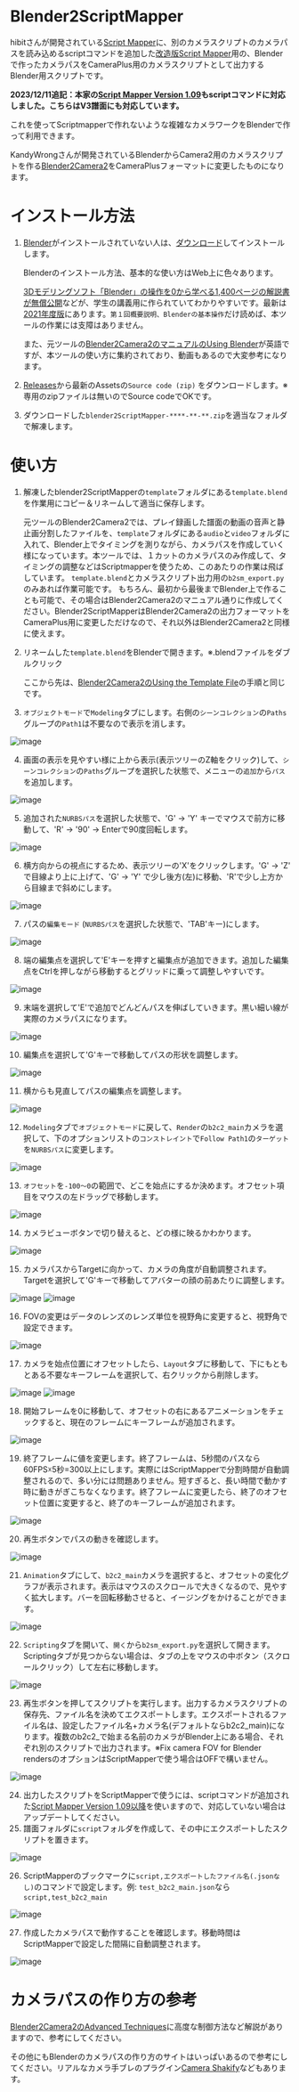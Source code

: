 # Blender2ScriptMapper
hibitさんが開発されている[Script Mapper](https://github.com/hibit-at/Scriptmapper)に、別のカメラスクリプトのカメラパスを読み込めるscriptコマンドを追加した[改造版Script Mapper](https://github.com/rynan4818/Scriptmapper)用の、Blenderで作ったカメラパスをCameraPlus用のカメラスクリプトとして出力するBlender用スクリプトです。

**2023/12/11追記：本家の[Script Mapper Version 1.09](https://github.com/hibit-at/Scriptmapper/releases)もscriptコマンドに対応しました。こちらはV3譜面にも対応しています。**

これを使ってScriptmapperで作れないような複雑なカメラワークをBlenderで作って利用できます。

KandyWrongさんが開発されているBlenderからCamera2用のカメラスクリプトを作る[Blender2Camera2](https://github.com/KandyWrong/blender2camera2)をCameraPlusフォーマットに変更したものになります。

# インストール方法

1. [Blender](https://blender.org/)がインストールされていない人は、[ダウンロード](https://blender.org/download/)してインストールします。

    Blenderのインストール方法、基本的な使い方はWeb上に色々あります。

    [3Dモデリングソフト「Blender」の操作を0から学べる1,400ページの解説書が無償公開](https://forest.watch.impress.co.jp/docs/news/1302036.html)などが、学生の講義用に作られていてわかりやすいです。最新は[2021年度版](https://web.wakayama-u.ac.jp/~tokoi/cgpe2021.html)にあります。`第１回概要説明、Blenderの基本操作`だけ読めば、本ツールの作業には支障はありません。

    また、元ツールの[Blender2Camera2のマニュアルのUsing Blender](https://kandywrong.com/b2c2/using-blender.html#installing-blender)が英語ですが、本ツールの使い方に集約されており、動画もあるので大変参考になります。
2. [Releases](https://github.com/rynan4818/blender2ScriptMapper/releases)から最新のAssetsの`Source code (zip)` をダウンロードします。※専用のzipファイルは無いのでSource codeでOKです。
3. ダウンロードした`blender2ScriptMapper-****-**-**.zip`を適当なフォルダで解凍します。

# 使い方

1. 解凍したblender2ScriptMapperの`template`フォルダにある`template.blend`を作業用にコピー＆リネームして適当に保存します。

    元ツールのBlender2Camera2では、プレイ録画した譜面の動画の音声と静止画分割したファイルを、`template`フォルダにある`audio`と`video`フォルダに入れて、Blender上でタイミングを測りながら、カメラパスを作成していく様になっています。本ツールでは、１カットのカメラパスのみ作成して、タイミングの調整などはScriptmapperを使うため、このあたりの作業は飛ばしています。
    `template.blend`とカメラスクリプト出力用の`b2sm_export.py`のみあれば作業可能です。
    もちろん、最初から最後までBlender上で作ることも可能で、その場合はBlender2Camera2のマニュアル通りに作成してください。Blender2ScriptMapperはBlender2Camera2の出力フォーマットをCameraPlus用に変更しただけなので、それ以外はBlender2Camera2と同様に使えます。

2. リネームした`template.blend`をBlenderで開きます。※.blendファイルをダブルクリック

    ここから先は、[Blender2Camera2のUsing the Template File](https://kandywrong.com/b2c2/tutorial.html#using-the-template-file)の手順と同じです。

3. `オブジェクトモード`で`Modeling`タブにします。右側の`シーンコレクション`の`Paths`グループの`Path1`は不要なので表示を消します。

![image](https://github.com/rynan4818/blender2ScriptMapper/assets/14249877/f3974e1e-a6ec-4899-badc-01d5c47ae21f)

4. 画面の表示を見やすい様に上から表示(表示ツリーのZ軸をクリック)して、`シーンコレクション`の`Paths`グループを選択した状態で、メニューの`追加`から`パス`を追加します。

![image](https://github.com/rynan4818/blender2ScriptMapper/assets/14249877/dac35311-d76f-4882-9f50-271533d0cae7)

5. 追加された`NURBSパス`を選択した状態で、'G' → 'Y' キーでマウスで前方に移動して、'R' → '90' → Enterで90度回転します。

![image](https://github.com/rynan4818/blender2ScriptMapper/assets/14249877/2af442a9-27af-4791-ba3d-65f24624763d)

6. 横方向からの視点にするため、表示ツリーの'X'をクリックします。'G' → 'Z' で目線より上に上げて、'G' → 'Y' で少し後方(左)に移動、'R'で少し上方から目線まで斜めにします。

![image](https://github.com/rynan4818/blender2ScriptMapper/assets/14249877/7c6a307f-79f8-402d-adef-bf1fb359a77a)

7. パスの`編集モード` (`NURBSパス`を選択した状態で、'TAB'キー)にします。

![image](https://github.com/rynan4818/blender2ScriptMapper/assets/14249877/2e8631f6-8146-41c0-9389-60cb3b1d940f)

8. 端の編集点を選択して'E'キーを押すと編集点が追加できます。追加した編集点をCtrlを押しながら移動するとグリッドに乗って調整しやすいです。

![image](https://github.com/rynan4818/blender2ScriptMapper/assets/14249877/5c92b868-c2fc-49bf-8448-24a509410950)

9. 末端を選択して'E'で追加でどんどんパスを伸ばしていきます。黒い細い線が実際のカメラパスになります。

![image](https://github.com/rynan4818/blender2ScriptMapper/assets/14249877/2b33d1ab-cb3c-4f1a-9c30-9e67400b6ff5)

10. 編集点を選択して'G'キーで移動してパスの形状を調整します。

![image](https://github.com/rynan4818/blender2ScriptMapper/assets/14249877/832ebdf1-d4f6-45fa-ad88-be75c47bc5a5)

11. 横からも見直してパスの編集点を調整します。

![image](https://github.com/rynan4818/blender2ScriptMapper/assets/14249877/15f585c8-ba6e-4df9-8b1a-64c837123a31)

12. `Modeling`タブで`オブジェクトモード`に戻して、`Render`の`b2c2_main`カメラを選択して、下のオプションリストの`コンストレイント`で`Follow Path1`の`ターゲット`を`NURBSパス`に変更します。

![image](https://github.com/rynan4818/blender2ScriptMapper/assets/14249877/83fda69f-1876-4ef5-8356-598c17334ae7)

13. `オフセット`を`-100～0`の範囲で、どこを始点にするか決めます。オフセット項目をマウスの左ドラッグで移動します。

![image](https://github.com/rynan4818/blender2ScriptMapper/assets/14249877/94e2d245-7a82-4f86-a3fd-a4394bf421a6)

14. カメラビューボタンで切り替えると、どの様に映るかわかります。

![image](https://github.com/rynan4818/blender2ScriptMapper/assets/14249877/c46af0d3-10b9-4bac-a354-fe34b35d6549)

15. カメラパスからTargetに向かって、カメラの角度が自動調整されます。Targetを選択して'G'キーで移動してアバターの顔の前あたりに調整します。

![image](https://github.com/rynan4818/blender2ScriptMapper/assets/14249877/2338318f-11a9-4966-b53a-5a3b6fedd0dc)
![image](https://github.com/rynan4818/blender2ScriptMapper/assets/14249877/5f392971-b655-41cb-ac2f-b289943e061a)

16. FOVの変更はデータのレンズのレンズ単位を視野角に変更すると、視野角で設定できます。

![image](https://github.com/rynan4818/blender2ScriptMapper/assets/14249877/78cc6596-e3d1-4e28-a947-25d4389ba933)

17. カメラを始点位置にオフセットしたら、`Layout`タブに移動して、下にもともとある不要なキーフレームを選択して、右クリックから削除します。

![image](https://github.com/rynan4818/blender2ScriptMapper/assets/14249877/4bd33d89-66d5-4868-aee8-52f4666b1a88)
![image](https://github.com/rynan4818/blender2ScriptMapper/assets/14249877/2e2a7dc4-3db9-4a30-8900-94bed7da6f16)

18. 開始フレームを0に移動して、オフセットの右にあるアニメーションをチェックすると、現在のフレームにキーフレームが追加されます。

![image](https://github.com/rynan4818/blender2ScriptMapper/assets/14249877/777543e2-1362-4b3e-a15f-28ce15cac872)

19. 終了フレームに値を変更します。終了フレームは、5秒間のパスなら60FPS☓5秒=300以上にします。実際にはScriptMapperで分割時間が自動調整されるので、多い分には問題ありません。短すぎると、長い時間で動かす時に動きがぎこちなくなります。終了フレームに変更したら、終了のオフセット位置に変更すると、終了のキーフレームが追加されます。

![image](https://github.com/rynan4818/blender2ScriptMapper/assets/14249877/46f1d86d-592b-4412-b745-1931ce5f4b47)

20. 再生ボタンでパスの動きを確認します。

![image](https://github.com/rynan4818/blender2ScriptMapper/assets/14249877/778d5ba3-2878-4e2f-82c3-8422fba5e782)

21. `Animation`タブにして、`b2c2_main`カメラを選択すると、オフセットの変化グラフが表示されます。表示はマウスのスクロールで大きくなるので、見やすく拡大します。バーを回転移動させると、イージングをかけることができます。

![image](https://github.com/rynan4818/blender2ScriptMapper/assets/14249877/ff7b9ff2-fd8a-458c-b808-3d8a247e6fb6)

22. `Scripting`タブを開いて、`開く`から`b2sm_export.py`を選択して開きます。Scriptingタブが見つからない場合は、タブの上をマウスの中ボタン（スクロールクリック）して左右に移動します。

![image](https://github.com/rynan4818/blender2ScriptMapper/assets/14249877/8d9dc27a-1c11-449a-a137-353afde83728)

23. 再生ボタンを押してスクリプトを実行します。出力するカメラスクリプトの保存先、ファイル名を決めてエクスポートします。エクスポートされるファイル名は、設定したファイル名+カメラ名(デフォルトならb2c2_main)になります。複数のb2c2_で始まる名前のカメラがBlender上にある場合、それぞれ別のスクリプトで出力されます。※Fix camera FOV for Blender rendersのオプションはScriptMapperで使う場合はOFFで構いません。

![image](https://github.com/rynan4818/blender2ScriptMapper/assets/14249877/550a9f6e-bc33-456d-9b9f-c859b69260c1)

24. 出力したスクリプトをScriptMapperで使うには、scriptコマンドが追加された[Script Mapper Version 1.09以降](https://github.com/hibit-at/Scriptmapper/releases)を使いますので、対応していない場合はアップデートしてください。
25. 譜面フォルダに`script`フォルダを作成して、その中にエクスポートしたスクリプトを置きます。

![image](https://github.com/rynan4818/blender2ScriptMapper/assets/14249877/30295048-0a63-4551-862b-471f4aa96432)

26. ScriptMapperのブックマークに`script,エクスポートしたファイル名(.jsonなし)`のコマンドで設定します。例: `test_b2c2_main.json`なら`script,test_b2c2_main`

![image](https://github.com/rynan4818/blender2ScriptMapper/assets/14249877/daeb4040-e7a0-4771-8c8a-a2f09db3555e)

27. 作成したカメラパスで動作することを確認します。移動時間はScriptMapperで設定した間隔に自動調整されます。

![image](https://github.com/rynan4818/blender2ScriptMapper/assets/14249877/97ed47fd-4887-49fb-a549-2d101d702e33)

# カメラパスの作り方の参考
[Blender2Camera2のAdvanced Techniques](https://kandywrong.com/b2c2/advanced.html)に高度な制御方法など解説がありますので、参考にしてください。

その他にもBlenderのカメラパスの作り方のサイトはいっぱいあるので参考にしてください。リアルなカメラ手ブレのプラグイン[Camera Shakify](https://www.google.com/search?q=Camera+Shakify)などもあります。

